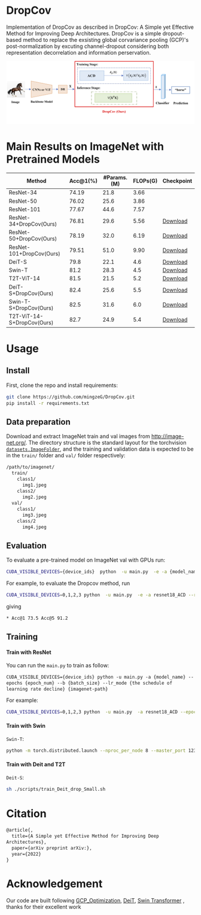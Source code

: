 # DropCov
Implementation of DropCov as described in DropCov: A Simple yet Effective Method for Improving Deep Architectures. DropCov is a simple dropout-based method to replace the exsisting global corvariance pooling (GCP)'s post-normalization by excuting channel-dropout considering both representation decorrelation and information perservation.

![Poster](figures/method.png)

# Main Results on ImageNet with Pretrained Models


|Method           | Acc@1(%) | #Params.(M) | FLOPs(G) | Checkpoint                                                          |
| ------------------ | ----- | ------- | ----- | ------------------------------------------------------------ |
| ResNet-34   |  74.19 |  21.8   |  3.66   ||
| ResNet-50   |  76.02 |  25.6   |   3.86  |               |
| ResNet-101   |  77.67 |    44.6 | 7.57    |               |
| ResNet-34+DropCov(Ours)   | 76.81  |  29.6   | 5.56    | [Download](https://drive.google.com/file/d/1rAK-u85tYxhodTDBV_QuIjXFlxz7Ul2t/view?usp=sharing)|
| ResNet-50+DropCov(Ours)   | 78.19  |   32.0  |  6.19   |[Download](https://drive.google.com/file/d/1235CUjS7va_h6weWQeAwFZ_J1iOqmaDm/view?usp=sharing)|
| ResNet-101+DropCov(Ours)    |  79.51 |    51.0 |   9.90  |[Download](https://drive.google.com/file/d/1KJyAUXu11GFz6uLS1kGyZc1JM-pi-E37/view?usp=sharing)|
| DeiT-S   |  79.8 |  22.1   |   4.6  |[Download](https://drive.google.com/file/d/1Tmz1YxfwLFUDZTovjb--pGgFMvZmXyDq/view?usp=sharing)|
| Swin-T   |  81.2 |   28.3  |     4.5|[Download](https://drive.google.com/file/d/1vZgq0llSlV2H9lS95VbbM6QLtrzpp8Ut/view?usp=sharing) |
| T2T-ViT-14   |  81.5 |    21.5 |   5.2  |[Download](https://drive.google.com/file/d/1b7vNbniADAJ_ZuLDOA0Zsx9iNqhMbqkJ/view?usp=sharing)|
| DeiT-S+DropCov(Ours)   | 82.4  |   25.6  |    5.5 |[Download](https://drive.google.com/file/d/1Ziw9dRvainxIQlq_9htZ58inr6nRsPmx/view?usp=sharing)|
| Swin-T-S+DropCov(Ours)  |  82.5 |   31.6  |   6.0  |[Download](https://drive.google.com/file/d/1w4gyTBJ9b_Rg9xj9bjA__yJ7GECMMtqM/view?usp=sharing)|
| T2T-ViT-14-S+DropCov(Ours)   | 82.7  |  24.9   |    5.4 |[Download](https://drive.google.com/file/d/1KQmJ7cZjDPy4WOmOGAPGr9wbBWaQGNPo/view?usp=sharing)|
# Usage

## Install
First, clone the repo and install requirements:

```bash
git clone https://github.com/mingzeG/DropCov.git
pip install -r requirements.txt
```

## Data preparation

Download and extract ImageNet train and val images from http://image-net.org/. 
The directory structure is the standard layout for the torchvision [`datasets.ImageFolder`](https://pytorch.org/docs/stable/torchvision/datasets.html#imagefolder), 
and the training and validation data is expected to be in the `train/` folder and `val/` folder respectively:

```
/path/to/imagenet/
  train/
    class1/
      img1.jpeg
    class2/
      img2.jpeg
  val/
    class1/
      img3.jpeg
    class/2
      img4.jpeg
```

## Evaluation

To evaluate a pre-trained model on ImageNet val with GPUs run:

```bash
CUDA_VISIBLE_DEVICES={device_ids}  python  -u main.py  -e -a {model_name} --resume {checkpoint-path} {imagenet-path}
```

For example, to evaluate the Dropcov method, run

```bash
CUDA_VISIBLE_DEVICES=0,1,2,3 python  -u main.py  -e -a resnet18_ACD --resume ./r18_64_acd_best.pth.tar ./dataset/ILSVRC2012
```

giving
```bash
* Acc@1 73.5 Acc@5 91.2
```

## Training

#### Train with ResNet

You can run the `main.py` to train as follow:

```
CUDA_VISIBLE_DEVICES={device_ids} python -u main.py -a {model_name} --epochs {epoch_num} --b {batch_size} --lr_mode {the schedule of learning rate decline} {imagenet-path}
```
For example:

```bash
CUDA_VISIBLE_DEVICES=0,1,2,3 python  -u main.py  -a resnet18_ACD --epochs 100 --b 256 --lr_mode LRnorm  ./dataset/ILSVRC2012
```
#### Train with Swin
`Swin-T`:

```bash
python -m torch.distributed.launch --nproc_per_node 8 --master_port 12345  main.py  --cfg configs/swin/swin_tiny_patch4_window7_224.yaml --data-path <imagenet-path> --batch-size 128 
```
#### Train with Deit and T2T
`Deit-S`:
```bash
sh ./scripts/train_Deit_drop_Small.sh
```
# Citation

```
@article{,
  title={A Simple yet Effective Method for Improving Deep Architectures},
  paper={arXiv preprint arXiv:},
  year={2022}
}
```

# Acknowledgement


Our code are built following 
[GCP_Optimization](https://github.com/ZhangLi-CS/GCP_Optimization),
[DeiT](https://github.com/facebookresearch/deit),
[Swin Transformer](https://github.com/microsoft/Swin-Transformer)
, thanks for their excellent work


